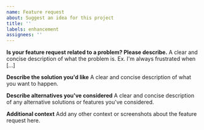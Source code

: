 ```yaml
---
name: Feature request
about: Suggest an idea for this project
title: ''
labels: enhancement
assignees: ''
---
```


<!--
  For usage questions consider using https://github.com/preactjs/wmr/discussions
-->

**Is your feature request related to a problem? Please describe.**
A clear and concise description of what the problem is. Ex. I'm always frustrated when [...]

**Describe the solution you'd like**
A clear and concise description of what you want to happen.

**Describe alternatives you've considered**
A clear and concise description of any alternative solutions or features you've considered.

**Additional context**
Add any other context or screenshots about the feature request here.
